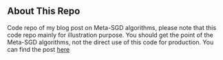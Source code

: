## About This Repo
Code repo of my blog post on Meta-SGD algorithms, please note that this code repo mainly for 
illustration purpose. You should get the point of the Meta-SGD algorithms, not the direct use of 
this code for production. You can find the post [here](https://www.xavier-infinity.site/2018/04/11/meta-dl/sgd-code/)
